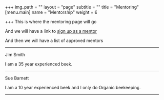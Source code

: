 +++
img_path = ""
layout = "page"
subtitle = ""
title = "Mentoring"
[menu.main]
name = "Mentorship"
weight = 6

+++
This is where the mentoring page will go

And we will have a link to [sign up as a mentor](www.form.com)

And then we will have a list of approved mentors

***

Jim Smith

I am a 35 year experienced beek.

***

Sue Barnett

I am a 10 year experienced beek and I only do Organic beekeeping.

***